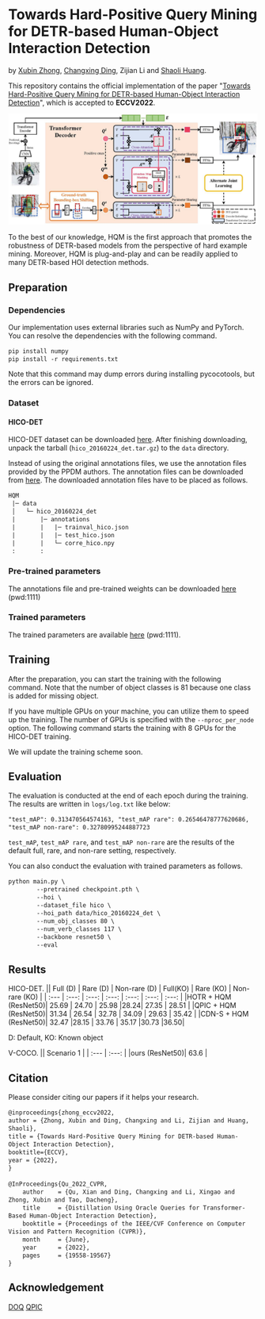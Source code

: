# Towards Hard-Positive Query Mining for DETR-based Human-Object Interaction Detection
by [Xubin Zhong](https://scholar.google.com/citations?user=Y_ZvaccAAAAJ&hl=zh-CN&oi=sra), [Changxing Ding](https://scholar.google.com/citations?user=8Z8jplgAAAAJ&hl=zh-CN), Zijian Li and [Shaoli Huang](https://scholar.google.com/citations?user=o31BPFsAAAAJ&hl=zh-CN).

This repository contains the official implementation of the paper "[Towards Hard-Positive Query Mining for DETR-based Human-Object Interaction Detection](https://arxiv.org)", which is accepted to **ECCV2022**.

<div align="center">
  <img src=".github/overview.jpg" width="900px" />
</div>

To the best of our knowledge, HQM is the first approach that promotes the robustness of DETR-based models from the perspective of hard example mining. Moreover, HQM is plug-and-play and can be readily applied to many DETR-based HOI detection methods.

## Preparation

### Dependencies
Our implementation uses external libraries such as NumPy and PyTorch. You can resolve the dependencies with the following command.
```
pip install numpy
pip install -r requirements.txt
```
Note that this command may dump errors during installing pycocotools, but the errors can be ignored.

### Dataset

#### HICO-DET
HICO-DET dataset can be downloaded [here](https://drive.google.com/open?id=1QZcJmGVlF9f4h-XLWe9Gkmnmj2z1gSnk). After finishing downloading, unpack the tarball (`hico_20160224_det.tar.gz`) to the `data` directory.

Instead of using the original annotations files, we use the annotation files provided by the PPDM authors. The annotation files can be downloaded from [here](https://drive.google.com/open?id=1WI-gsNLS-t0Kh8TVki1wXqc3y2Ow1f2R). The downloaded annotation files have to be placed as follows.
```
HQM
 |─ data
 │   └─ hico_20160224_det
 |       |─ annotations
 |       |   |─ trainval_hico.json
 |       |   |─ test_hico.json
 |       |   └─ corre_hico.npy
 :       :
```


### Pre-trained parameters
The annotations file and pre-trained weights can be downloaded [here](https://pan.baidu.com/s/1wpGoYJ6WEpAmQen0XPbBEA) (pwd:1111)

### Trained parameters
The trained parameters are available [here](https://pan.baidu.com/s/13HUv_dsQncZIvQLAEuLavg) (pwd:1111).

## Training
After the preparation, you can start the training with the following command.
Note that the number of object classes is 81 because one class is added for missing object.

If you have multiple GPUs on your machine, you can utilize them to speed up the training. The number of GPUs is specified with the `--nproc_per_node` option. The following command starts the training with 8 GPUs for the HICO-DET training.

We will update the training scheme soon.


## Evaluation
The evaluation is conducted at the end of each epoch during the training. The results are written in `logs/log.txt` like below:
```
"test_mAP": 0.313470564574163, "test_mAP rare": 0.26546478777620686, "test_mAP non-rare": 0.32780995244887723
```
`test_mAP`, `test_mAP rare`, and `test_mAP non-rare` are the results of the default full, rare, and non-rare setting, respectively.

You can also conduct the evaluation with trained parameters as follows.
```
python main.py \
        --pretrained checkpoint.pth \
        --hoi \
        --dataset_file hico \
        --hoi_path data/hico_20160224_det \
        --num_obj_classes 80 \
        --num_verb_classes 117 \
        --backbone resnet50 \
        --eval
```


## Results
HICO-DET.
|| Full (D) | Rare (D) | Non-rare (D) | Full(KO) | Rare (KO) | Non-rare (KO) |
| :--- | :---: | :---: | :---: | :---: | :---: | :---: |
|HOTR + HQM (ResNet50)| 25.69 | 24.70 | 25.98 |28.24| 27.35 | 28.51 |
|QPIC + HQM (ResNet50)| 31.34 | 26.54 | 32.78 | 34.09 | 29.63 | 35.42 |
|CDN-S + HQM (ResNet50)| 32.47 |28.15 | 33.76 | 35.17 |30.73 |36.50|

D: Default, KO: Known object

V-COCO.
|| Scenario 1 | 
| :--- | :---: |
|ours (ResNet50)| 63.6 |

## Citation
Please consider citing our papers if it helps your research.
```
@inproceedings{zhong_eccv2022,
author = {Zhong, Xubin and Ding, Changxing and Li, Zijian and Huang, Shaoli},
title = {Towards Hard-Positive Query Mining for DETR-based Human-Object Interaction Detection},
booktitle={ECCV},
year = {2022},
}

@InProceedings{Qu_2022_CVPR,
    author    = {Qu, Xian and Ding, Changxing and Li, Xingao and Zhong, Xubin and Tao, Dacheng},
    title     = {Distillation Using Oracle Queries for Transformer-Based Human-Object Interaction Detection},
    booktitle = {Proceedings of the IEEE/CVF Conference on Computer Vision and Pattern Recognition (CVPR)},
    month     = {June},
    year      = {2022},
    pages     = {19558-19567}
}
```
## Acknowledgement
[DOQ](https://github.com/SherlockHolmes221/DOQ) [QPIC](https://github.com/hitachi-rd-cv/qpic) 